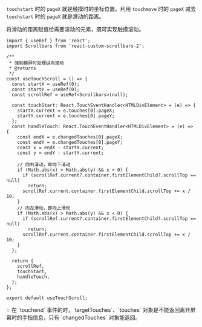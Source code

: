`touchstart` 时的 `pageX` 就是触摸时的坐标位置。利用 `touchmove` 时的 `pageX` 减去 `touchstart` 时的 `pageX` 就是滑动的距离。

将滑动的距离赋值给需要滚动的元素，既可实现触摸滚动。

```tsx
import { useRef } from 'react';
import Scrollbars from 'react-custom-scrollbars-2';

/**
 * 强制横屏时处理纵向滚动
 * @returns
 */
const useTouchScroll = () => {
  const startX = useRef(0);
  const startY = useRef(0);
  const scrollRef = useRef<Scrollbars>(null);

  const touchStart: React.TouchEventHandler<HTMLDivElement> = (e) => {
    startX.current = e.touches[0].pageX;
    startY.current = e.touches[0].pageY;
  };
  const handleTouch: React.TouchEventHandler<HTMLDivElement> = (e) => {
    const endX = e.changedTouches[0].pageX;
    const endY = e.changedTouches[0].pageY;
    const x = endX - startX.current;
    const y = endY - startY.current;

    // 向右滑动，即向下滑动
    if (Math.abs(x) > Math.abs(y) && x > 0) {
      if (scrollRef.current?.container.firstElementChild?.scrollTop == null)
        return;
      scrollRef.current.container.firstElementChild.scrollTop += x / 10;
    }
    // 向左滑动，即向上滑动
    if (Math.abs(x) > Math.abs(y) && x < 0) {
      if (scrollRef.current?.container.firstElementChild?.scrollTop == null)
        return;
      scrollRef.current.container.firstElementChild.scrollTop += x / 10;
    }
  };

  return {
    scrollRef,
    touchStart,
    handleTouch,
  };
};

export default useTouchScroll;
```

<aside>
💡 在 `touchend` 事件的时，`targetTouches`、`touches` 对象是不能返回离开屏幕时的手指信息，只有 `changedTouches` 对象能返回。

</aside>